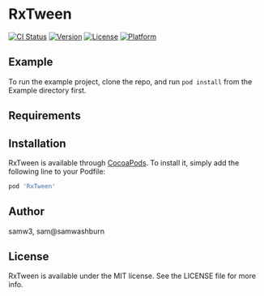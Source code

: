 # RxTween

[![CI Status](https://img.shields.io/travis/samw3/RxTween.svg?style=flat)](https://travis-ci.org/samw3/RxTween)
[![Version](https://img.shields.io/cocoapods/v/RxTween.svg?style=flat)](https://cocoapods.org/pods/RxTween)
[![License](https://img.shields.io/cocoapods/l/RxTween.svg?style=flat)](https://cocoapods.org/pods/RxTween)
[![Platform](https://img.shields.io/cocoapods/p/RxTween.svg?style=flat)](https://cocoapods.org/pods/RxTween)

## Example

To run the example project, clone the repo, and run `pod install` from the Example directory first.

## Requirements

## Installation

RxTween is available through [CocoaPods](https://cocoapods.org). To install
it, simply add the following line to your Podfile:

```ruby
pod 'RxTween'
```

## Author

samw3, sam@samwashburn

## License

RxTween is available under the MIT license. See the LICENSE file for more info.
